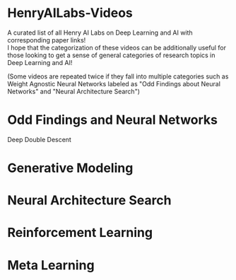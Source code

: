 # HenryAILabs-Videos
A curated list of all Henry AI Labs on Deep Learning and AI with corresponding paper links!
<br>
I hope that the categorization of these videos can be additionally useful for those looking to get a sense of general categories of research topics in Deep Learning and AI!

(Some videos are repeated twice if they fall into multiple categories such as Weight Agnostic Neural Networks labeled as "Odd Findings about Neural Networks" and "Neural Architecture Search")

<h1>Odd Findings and Neural Networks</h1>
Deep Double Descent

<h1>Generative Modeling</h1>

<h1> Neural Architecture Search </h1>
<h1>Reinforcement Learning</h1>

<h1>Meta Learning</h1>
